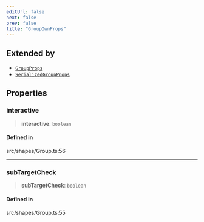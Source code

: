 ```yaml
---
editUrl: false
next: false
prev: false
title: "GroupOwnProps"
---
```


## Extended by

- [`GroupProps`](/api/interfaces/groupprops/)
- [`SerializedGroupProps`](/api/interfaces/serializedgroupprops/)

## Properties

### interactive

> **interactive**: `boolean`

#### Defined in

src/shapes/Group.ts:56

***

### subTargetCheck

> **subTargetCheck**: `boolean`

#### Defined in

src/shapes/Group.ts:55
